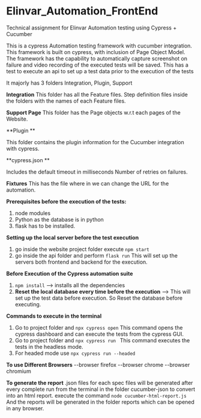 # Elinvar_Automation_FrontEnd
Technical assignment for Elinvar Automation testing using Cypress + Cucumber

This is a cypress Automation testing framework with cucumber integration.
This framework is built on cypress, with inclusion of Page Object Model.
The framework has the capability to automatically capture screenshot on failure and video recording of the executed tests will be saved.
This has a test to execute an api to set up a test data prior to the execution of the tests

It majorly has 3 folders Integration, Plugin, Support

**Integration** 
This folder has all the Feature files.
Step definition files inside the folders with the names of each Feature files.

**Support Page** 
This folder has the Page objects w.r.t each pages of the Website.

**Plugin **

This folder contains the plugin information for the Cucumber integration with cypress.

**cypress.json **

Includes the default timeout in milliseconds
Number of retries on failures.

**Fixtures**
This has the file where in we can change the URL for the automation.

**Prerequisites before the execution of the tests:**
1. node modules
2. Python as the database is in python
3. flask has to be installed.

**Setting up the local server before the test execution**
1. go inside the website project folder execute `npm start`
2. go inside the api folder and perform `flask run`
This will set up the servers both frontend and backend for the execution.

**Before Execution of the Cypress automation suite**
1. `npm install` --> installs all the dependencies
2. **Reset the local database every time before the execution** --> This will set up the test data before execution. So Reset the database before executing.

**Commands to execute in the terminal**
1. Go to project folder and `npx cypress open`
This command opens the cypress dashboard and can execute the tests from the cypress GUI.
2. Go to project folder and `npx cypress run `
This command executes the tests in the headless mode.
3. For headed mode use `npx cypress run --headed`

**To use Different Browsers**
--browser firefox
--browser chrome
--browser chromium

**To generate the report**
.json files for each spec files will be generated after every complete run from the terminal in the folder cucumber-json
to convert into an html report.
execute the command `node cucumber-html-report.js`
And the reports will be generated in the folder reports which can be opened in any browser.

